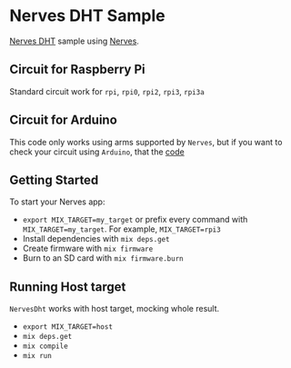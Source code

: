 # Nerves DHT Sample

[Nerves DHT](https://github.com/esdrasedu/nerves_dht) sample using [Nerves](http://nerves-project.org/).

## Circuit for Raspberry Pi
[raspberry_pi0.png]: https://github.com/esdrasedu/nerves_dht_sample/raw/master/circuits/arduino.png "Raspberry Pi"
Standard circuit work for `rpi`, `rpi0`, `rpi2`, `rpi3`, `rpi3a`

## Circuit for Arduino
[arduino.png]: https://raw.githubusercontent.com/esdrasedu/nerves_dht/master/circuits/arduino.png "Arduino"
This code only works using arms supported by `Nerves`, but if you want to check your circuit using `Arduino`, that the [code](https://github.com/esdrasedu/nerves_dht_sample/blob/master/arduino_sample.ino)

## Getting Started
To start your Nerves app:
  * `export MIX_TARGET=my_target` or prefix every command with
    `MIX_TARGET=my_target`. For example, `MIX_TARGET=rpi3`
  * Install dependencies with `mix deps.get`
  * Create firmware with `mix firmware`
  * Burn to an SD card with `mix firmware.burn`
  
## Running Host target
`NervesDht` works with host target, mocking whole result.
  * `export MIX_TARGET=host`
  * `mix deps.get`
  * `mix compile`
  * `mix run`
